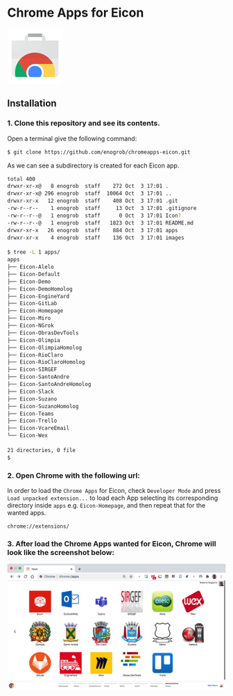 # Chrome Apps for Eicon

![Chrome Apps logo](images/chrome_apps.png)

## Installation

### 1. Clone this repository and see its contents.
Open a terminal give the following command:

```bash
$ git clone https://github.com/enogrob/chromeapps-eicon.git
```

As we can see a subdirectory is created for each Eicon app.

```bash
total 400
drwxr-xr-x@   8 enogrob  staff    272 Oct  3 17:01 .
drwxr-xr-x@ 296 enogrob  staff  10064 Oct  3 17:01 ..
drwxr-xr-x   12 enogrob  staff    408 Oct  3 17:01 .git
-rw-r--r--    1 enogrob  staff     13 Oct  3 17:01 .gitignore
-rw-r--r--@   1 enogrob  staff      0 Oct  3 17:01 Icon?
-rw-r--r--@   1 enogrob  staff   1823 Oct  3 17:01 README.md
drwxr-xr-x   26 enogrob  staff    884 Oct  3 17:01 apps
drwxr-xr-x    4 enogrob  staff    136 Oct  3 17:01 images

$ tree -L 1 apps/
apps
├── Eicon-Alelo
├── Eicon-Default
├── Eicon-Demo
├── Eicon-DemoHomolog
├── Eicon-EngineYard
├── Eicon-GitLab
├── Eicon-Homepage
├── Eicon-Miro
├── Eicon-NGrok
├── Eicon-ObrasDevTools
├── Eicon-Olimpia
├── Eicon-OlimpiaHomolog
├── Eicon-RioClaro
├── Eicon-RioClaroHomolog
├── Eicon-SIRGEF
├── Eicon-SantoAndre
├── Eicon-SantoAndreHomolog
├── Eicon-Slack
├── Eicon-Suzano
├── Eicon-SuzanoHomolog
├── Eicon-Teams
├── Eicon-Trello
├── Eicon-VcareEmail
└── Eicon-Wex

21 directories, 0 file
$
```

### 2. Open Chrome with the following url:
In order to load the `Chrome Apps` for Eicon, check `Developer Mode` and press `Load unpacked extension...` to load each App selecting its corresponding directory inside `apps` e.g. `Eicon-Homepage`, and then repeat that for the wanted apps.

```
chrome://extensions/
```

### 3. After load the Chrome Apps wanted for Eicon, Chrome will look like the screenshot below:

![Chrome screenshot](images/chrome_screenshot1.png)